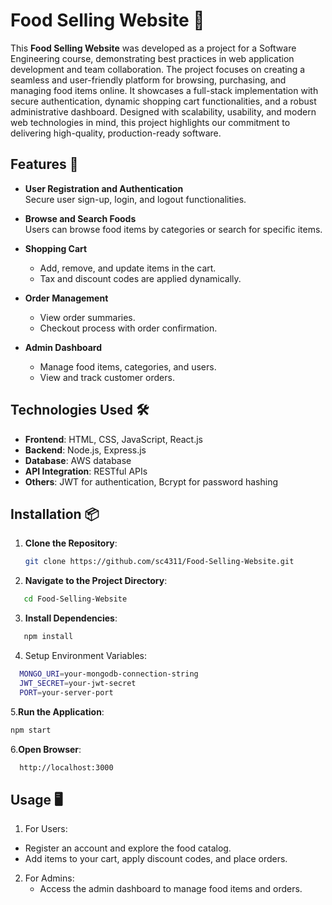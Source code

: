 # Food Selling Website 🍴

This **Food Selling Website** was developed as a project for a Software Engineering course, demonstrating best practices in web application development and team collaboration. The project focuses on creating a seamless and user-friendly platform for browsing, purchasing, and managing food items online. It showcases a full-stack implementation with secure authentication, dynamic shopping cart functionalities, and a robust administrative dashboard. Designed with scalability, usability, and modern web technologies in mind, this project highlights our commitment to delivering high-quality, production-ready software.


## Features 🚀

- **User Registration and Authentication**  
  Secure user sign-up, login, and logout functionalities.

- **Browse and Search Foods**  
  Users can browse food items by categories or search for specific items.

- **Shopping Cart**  
  - Add, remove, and update items in the cart.  
  - Tax and discount codes are applied dynamically.

- **Order Management**  
  - View order summaries.  
  - Checkout process with order confirmation.

- **Admin Dashboard**  
  - Manage food items, categories, and users.  
  - View and track customer orders.

## Technologies Used 🛠️

- **Frontend**: HTML, CSS, JavaScript, React.js  
- **Backend**: Node.js, Express.js  
- **Database**: AWS database
- **API Integration**: RESTful APIs  
- **Others**: JWT for authentication, Bcrypt for password hashing

## Installation 📦

1. **Clone the Repository**:
   ```bash
   git clone https://github.com/sc4311/Food-Selling-Website.git
2. **Navigate to the Project Directory**:
```bash
   cd Food-Selling-Website
```
3. **Install Dependencies**:
```bash
   npm install
```
4. Setup Environment Variables:
```bash
  MONGO_URI=your-mongodb-connection-string
  JWT_SECRET=your-jwt-secret
  PORT=your-server-port
```
5.**Run the Application**:
```bash
npm start
```
6.**Open Browser**:
```bash
  http://localhost:3000
```

## Usage 🖥️

1. For Users:  
  - Register an account and explore the food catalog. 
  - Add items to your cart, apply discount codes, and place orders.
2. For Admins:
    - Access the admin dashboard to manage food items and orders.

